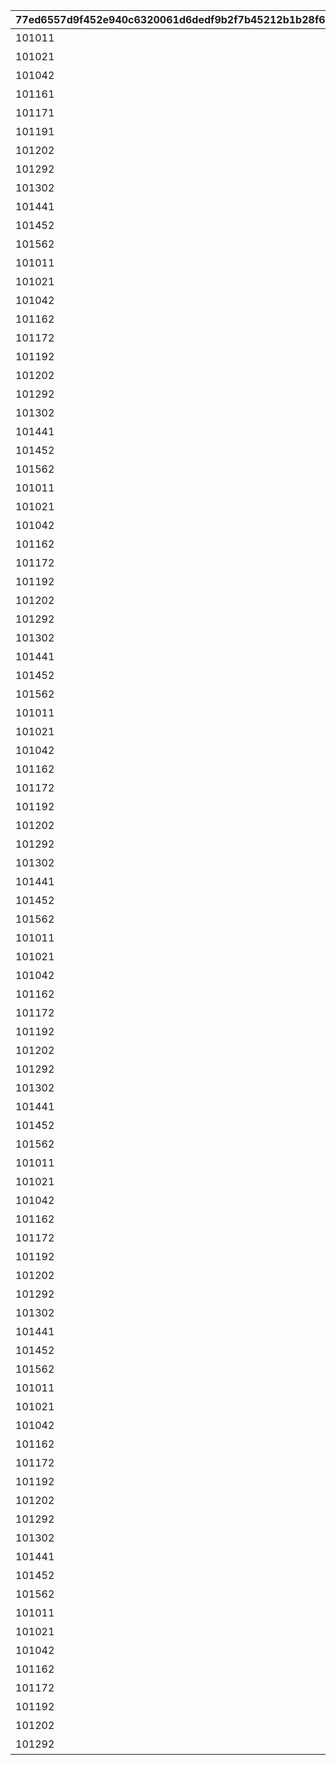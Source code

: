 |77ed6557d9f452e940c6320061d6dedf9b2f7b45212b1b28f6e74c7a9187811b|c70a10f14b1a1d1feca23a0baa3fb0399a825efddb1819594c292f15d898c133|ab845e3418a9d8063c24af62ffa5309aded9ea8039f4e3da5913156a568dcb43|86142b86cf0d14935d0a47d0c7820cff71e8894f78c261956a168ef15939737a|ddb10d749261c4567aef641c0541dfb04fccb24ff9a26dc48c2538dcd7c0a69f|d20b40dc75ed86f3bc066d2d3e2bf46f826cdc1c81d6d10b8491a19b7a9babd9|f54ccc116e5eb9fe8528f059316a14eb4b2f4c003c52684bb9859a0c863702f9|0cfe79209e4ea211c57d83453101eddfc64bc9c08c364bcf763829f7d723d270|98fbc6b6edf27b5b2705d285bc03a8da37e55d58bd419dfdaffb3bfb31470380|d4fe48ea6d097f1427d8394028d8fabf89fa842353d9688bde1e5f86f1fc565a|43751cf1b6d8876ee8a5edf25277411141e4f80f1f04c36920baecbda1a3db49|8b7108b223b90a223e537d592a26c5ea47aad65979ea65031dc15c4d07075fdb|996ad4a40f14e85de424b08617f033a342650d0e87aa0d73f4b40d41dd29bd5b|a77c356cb8ff70cf4d6b7fae4f9e12795a94f5a2febe2aee8d7a5ae03c568aa4|814488f0165cee73827f3436ca45f61f42625cfa053a5d9fc14333af2629be17|3e50f17f1289b597668a9356c72d4fa6f519f95b4ce07aea62386eaa6af34979|480e2112c0e9c915371a57b1791cbb35e2483acc8b4973d88db70ee71b0231a3|eac9f0235716386a5fc399ce7703114db01d5c1995696d6d6c5dd65128f6c734|06cada6580e5727da642b54ce8dffe1933b098edd79aa3f8fa6899fc9aeffd98|220630e307a389801cee766c7640afe2dfc3c2750fa972992e1c1ead02609c59|
| --- | --- | --- | --- | --- | --- | --- | --- | --- | --- | --- | --- | --- | --- | --- | --- | --- | --- | --- | --- |
|101011|101011|2018/04/05 17:00:00|クランバトル開始！キャラを育成して\nモンスターを討伐しよう！|2018/04/01|40004|0|2018/04/20 4:59:59|2018/04/20 4:59:59|1001|2018/04/01|0|1|2018/03/31 23:59:59|クランバトル開始！クランメンバーと協力して\nモンスターを討伐しよう！|25|2018/03/21 5:00:00|0|0|90|
|101021|101021|2018/05/02 17:00:00|クランバトル開始！キャラを育成して\nモンスターを討伐しよう！|2018/05/01|40004|0|2018/05/22 4:59:59|2018/05/22 4:59:59|1002|2018/05/01|0|1|2018/04/30 23:59:59|クランメンバーと協力して\n強力なモンスターを討伐しよう！|25|2018/04/20 5:00:00|0|0|90|
|101042|101042|2018/06/01 17:00:00|クランバトル開始！キャラを育成して\nモンスターを討伐しよう！|2018/06/01|40004|0|2018/06/21 4:59:59|2018/06/21 4:59:59|1003|2018/06/01|0|1|2018/05/31 23:59:59|クランメンバーと協力して\n強力なモンスターを討伐しよう！|25|2018/05/22 5:00:00|0|0|90|
|101161|101161|2018/07/02 17:00:00|クランバトル開始！キャラを育成して\nモンスターを討伐しよう！|2018/07/01|40004|0|2018/07/21 4:59:59|2018/07/21 4:59:59|1004|2018/07/01|0|1|2018/06/30 23:59:59|クランメンバーと協力して\n強力なモンスターを討伐しよう！|25|2018/06/21 5:00:00|0|0|90|
|101171|101171|2018/08/01 17:00:00|クランバトル開始！キャラを育成して\nモンスターを討伐しよう！|2018/08/01|40004|0|2018/08/22 4:59:59|2018/08/22 4:59:59|1005|2018/08/01|0|1|2018/07/31 23:59:59|クランメンバーと協力して\n強力なモンスターを討伐しよう！|25|2018/07/21 5:00:00|0|0|90|
|101191|101191|2018/09/03 17:00:00|クランバトル開始！キャラを育成して\nモンスターを討伐しよう！|2018/09/01|40004|0|2018/09/21 4:59:59|2018/09/21 4:59:59|1006|2018/09/01|0|1|2018/08/31 23:59:59|クランメンバーと協力して\n強力なモンスターを討伐しよう！|25|2018/08/22 5:00:00|0|0|90|
|101202|101202|2018/10/01 17:00:00|クランバトル開始！キャラを育成して\nモンスターを討伐しよう！|2018/10/01|40004|0|2018/10/22 4:59:59|2018/10/22 4:59:59|1007|2018/10/01|0|1|2018/09/30 23:59:59|クランメンバーと協力して\n強力なモンスターを討伐しよう！|25|2018/09/21 5:00:00|0|0|90|
|101292|101292|2018/11/01 17:00:00|クランバトル開始！キャラを育成して\nモンスターを討伐しよう！|2018/11/01|40004|0|2018/11/22 4:59:59|2018/11/22 4:59:59|1008|2018/11/01|0|1|2018/10/31 23:59:59|クランメンバーと協力して\n強力なモンスターを討伐しよう！|25|2018/10/22 5:00:00|0|0|90|
|101302|101302|2018/12/03 18:00:00|クランバトル開始！キャラを育成して\nモンスターを討伐しよう！|2018/12/01|40004|0|2018/12/22 4:59:59|2018/12/22 4:59:59|1009|2018/12/01|0|1|2018/11/30 23:59:59|クランメンバーと協力して\n強力なモンスターを討伐しよう！|25|2018/11/22 5:00:00|0|0|90|
|101441|101441|2018/12/31 15:00:00|クランバトル開始！キャラを育成して\nモンスターを討伐しよう！|2018/12/31|40004|0|2019/01/23 4:59:59|2019/01/23 4:59:59|1010|2018/12/31|0|1|2018/12/30 23:59:59|クランメンバーと協力して\n強力なモンスターを討伐しよう！|25|2018/12/22 5:00:00|0|0|90|
|101452|101452|2019/01/31 15:00:00|クランバトル開始！キャラを育成して\nモンスターを討伐しよう！|2019/01/31|40004|0|2019/02/20 4:59:59|2019/02/20 4:59:59|1011|2019/01/31|0|1|2019/01/30 23:59:59|クランメンバーと協力して\n強力なモンスターを討伐しよう！|25|2019/01/23 5:00:00|0|0|90|
|101562|101562|2019/02/28 15:00:00|クランバトル開始！キャラを育成して\nモンスターを討伐しよう！|2019/02/28|40004|0|2019/03/23 4:59:59|2019/03/23 4:59:59|1012|2019/02/28|0|1|2019/02/27 23:59:59|クランメンバーと協力して\n強力なモンスターを討伐しよう！|25|2019/02/20 5:00:00|0|0|90|
|101011|101011|2019/03/31 15:00:00|クランバトル開始！キャラを育成して\nモンスターを討伐しよう！|2019/03/31|40004|0|2019/04/22 4:59:59|2019/04/22 4:59:59|1013|2019/03/31|0|1|2019/03/30 23:59:59|クランメンバーと協力して\n強力なモンスターを討伐しよう！|25|2019/03/23 5:00:00|0|0|90|
|101021|101021|2019/04/30 15:00:00|クランバトル開始！キャラを育成して\nモンスターを討伐しよう！|2019/04/30|40004|0|2019/05/23 4:59:59|2019/05/23 4:59:59|1014|2019/04/30|0|1|2019/04/29 23:59:59|クランメンバーと協力して\n強力なモンスターを討伐しよう！|25|2019/04/22 5:00:00|0|0|90|
|101042|101042|2019/05/31 15:00:00|クランバトル開始！キャラを育成して\nモンスターを討伐しよう！|2019/05/31|40004|0|2019/06/22 4:59:59|2019/06/22 4:59:59|1015|2019/05/31|0|1|2019/05/30 23:59:59|クランメンバーと協力して\n強力なモンスターを討伐しよう！|25|2019/05/23 5:00:00|0|0|90|
|101162|101162|2019/06/30 15:00:00|クランバトル開始！キャラを育成して\nモンスターを討伐しよう！|2019/06/30|40004|0|2019/07/23 4:59:59|2019/07/23 4:59:59|1016|2019/06/30|0|1|2019/06/29 23:59:59|クランメンバーと協力して\n強力なモンスターを討伐しよう！|25|2019/06/22 5:00:00|0|0|90|
|101172|101172|2019/07/31 15:00:00|クランバトル開始！キャラを育成して\nモンスターを討伐しよう！|2019/07/31|40004|0|2019/08/23 4:59:59|2019/08/23 4:59:59|1017|2019/07/31|0|1|2019/07/30 23:59:59|クランメンバーと協力して\n強力なモンスターを討伐しよう！|25|2019/07/23 5:00:00|0|0|90|
|101192|101192|2019/08/31 15:00:00|クランバトル開始！キャラを育成して\nモンスターを討伐しよう！|2019/08/31|40004|0|2019/09/23 4:59:59|2019/09/23 4:59:59|1018|2019/08/31|0|1|2019/08/30 23:59:59|クランメンバーと協力して\n強力なモンスターを討伐しよう！|25|2019/08/23 5:00:00|0|0|90|
|101202|101202|2019/09/30 15:00:00|クランバトル開始！キャラを育成して\nモンスターを討伐しよう！|2019/09/30|40004|0|2019/10/25 4:59:59|2019/10/25 4:59:59|1019|2019/09/30|0|1|2019/09/29 23:59:59|クランメンバーと協力して\n強力なモンスターを討伐しよう！|25|2019/09/23 5:00:00|0|0|90|
|101292|101292|2019/10/31 15:00:00|クランバトル開始！キャラを育成して\nモンスターを討伐しよう！|2019/10/31|40004|0|2019/11/24 4:59:59|2019/11/24 4:59:59|1020|2019/10/31|0|1|2019/10/30 23:59:59|クランメンバーと協力して\n強力なモンスターを討伐しよう！|25|2019/10/25 5:00:00|0|0|90|
|101302|101302|2019/11/30 15:00:00|クランバトル開始！キャラを育成して\nモンスターを討伐しよう！|2019/11/30|40004|0|2019/12/25 4:59:59|2019/12/25 4:59:59|1021|2019/11/30|0|1|2019/11/29 23:59:59|クランメンバーと協力して\n強力なモンスターを討伐しよう！|25|2019/11/24 5:00:00|0|0|90|
|101441|101441|2019/12/31 15:00:00|クランバトル開始！キャラを育成して\nモンスターを討伐しよう！|2019/12/31|40004|0|2020/01/25 4:59:59|2020/01/25 4:59:59|1022|2019/12/31|0|1|2019/12/30 23:59:59|クランメンバーと協力して\n強力なモンスターを討伐しよう！|25|2019/12/25 5:00:00|0|0|90|
|101452|101452|2020/01/31 15:00:00|クランバトル開始！キャラを育成して\nモンスターを討伐しよう！|2020/01/31|40004|0|2020/02/23 4:59:59|2020/02/23 4:59:59|1023|2020/01/31|0|1|2020/01/30 23:59:59|クランメンバーと協力して\n強力なモンスターを討伐しよう！|25|2020/01/25 5:00:00|0|0|90|
|101562|101562|2020/02/29 15:00:00|クランバトル開始！キャラを育成して\nモンスターを討伐しよう！|2020/02/29|40004|0|2020/03/25 4:59:59|2020/03/25 4:59:59|1024|2020/02/29|0|1|2020/02/28 23:59:59|クランメンバーと協力して\n強力なモンスターを討伐しよう！|25|2020/02/23 5:00:00|0|0|90|
|101011|101011|2020/03/31 15:00:00|クランバトル開始！キャラを育成して\nモンスターを討伐しよう！|2020/03/31|40004|0|2020/04/25 4:59:59|2020/04/25 4:59:59|1025|2020/03/31|0|1|2020/03/30 23:59:59|クランメンバーと協力して\n強力なモンスターを討伐しよう！|25|2020/03/25 5:00:00|0|0|90|
|101021|101021|2020/04/30 15:00:00|クランバトル開始！キャラを育成して\nモンスターを討伐しよう！|2020/04/30|40004|0|2020/05/26 4:59:59|2020/05/26 4:59:59|1026|2020/04/30|0|1|2020/04/29 23:59:59|クランメンバーと協力して\n強力なモンスターを討伐しよう！|25|2020/04/25 5:00:00|0|0|90|
|101042|101042|2020/05/31 15:00:00|クランバトル開始！キャラを育成して\nモンスターを討伐しよう！|2020/05/31|40004|0|2020/06/25 4:59:59|2020/06/25 4:59:59|1027|2020/05/31|0|1|2020/05/30 23:59:59|クランメンバーと協力して\n強力なモンスターを討伐しよう！|25|2020/05/26 5:00:00|0|0|90|
|101162|101162|2020/06/30 15:00:00|クランバトル開始！キャラを育成して\nモンスターを討伐しよう！|2020/06/30|40004|0|2020/07/26 4:59:59|2020/07/26 4:59:59|1028|2020/06/30|0|1|2020/06/29 23:59:59|クランメンバーと協力して\n強力なモンスターを討伐しよう！|25|2020/06/25 5:00:00|0|0|90|
|101172|101172|2020/07/31 15:00:00|クランバトル開始！キャラを育成して\nモンスターを討伐しよう！|2020/07/31|40004|0|2020/08/26 4:59:59|2020/08/26 4:59:59|1029|2020/07/31|0|1|2020/07/30 23:59:59|クランメンバーと協力して\n強力なモンスターを討伐しよう！|25|2020/07/26 5:00:00|0|0|90|
|101192|101192|2020/08/31 15:00:00|クランバトル開始！キャラを育成して\nモンスターを討伐しよう！|2020/08/31|40004|0|2020/09/25 4:59:59|2020/09/25 4:59:59|1030|2020/08/31|0|1|2020/08/30 23:59:59|クランメンバーと協力して\n強力なモンスターを討伐しよう！|25|2020/08/26 5:00:00|0|0|90|
|101202|101202|2020/09/30 15:00:00|クランバトル開始！キャラを育成して\nモンスターを討伐しよう！|2020/09/30|40004|0|2020/10/26 4:59:59|2020/10/26 4:59:59|1031|2020/09/30|0|1|2020/09/29 23:59:59|クランメンバーと協力して\n強力なモンスターを討伐しよう！|25|2020/09/25 5:00:00|0|0|90|
|101292|101292|2020/10/31 15:00:00|クランバトル開始！キャラを育成して\nモンスターを討伐しよう！|2020/10/31|40004|0|2020/11/25 4:59:59|2020/11/25 4:59:59|1032|2020/10/31|0|1|2020/10/30 23:59:59|クランメンバーと協力して\n強力なモンスターを討伐しよう！|25|2020/10/26 5:00:00|0|0|90|
|101302|101302|2020/11/30 15:00:00|クランバトル開始！キャラを育成して\nモンスターを討伐しよう！|2020/11/30|40004|0|2020/12/26 4:59:59|2020/12/26 4:59:59|1033|2020/11/30|0|1|2020/11/29 23:59:59|クランメンバーと協力して\n強力なモンスターを討伐しよう！|25|2020/11/25 5:00:00|0|0|90|
|101441|101441|2020/12/31 15:00:00|クランバトル開始！キャラを育成して\nモンスターを討伐しよう！|2020/12/31|40004|0|2021/01/26 4:59:59|2021/01/26 4:59:59|1034|2020/12/31|0|1|2020/12/30 23:59:59|クランメンバーと協力して\n強力なモンスターを討伐しよう！|25|2020/12/26 5:00:00|0|0|90|
|101452|101452|2021/01/31 15:00:00|クランバトル開始！キャラを育成して\nモンスターを討伐しよう！|2021/01/31|40004|0|2021/02/23 4:59:59|2021/02/23 4:59:59|1035|2021/01/31|0|1|2021/01/30 23:59:59|クランメンバーと協力して\n強力なモンスターを討伐しよう！|25|2021/01/26 5:00:00|0|0|90|
|101562|101562|2021/02/28 15:00:00|クランバトル開始！キャラを育成して\nモンスターを討伐しよう！|2021/02/28|40004|0|2021/03/26 4:59:59|2021/03/26 4:59:59|1036|2021/02/28|0|1|2021/02/27 23:59:59|クランメンバーと協力して\n強力なモンスターを討伐しよう！|25|2021/02/23 5:00:00|0|0|90|
|101011|101011|2021/03/31 15:00:00|クランバトル開始！キャラを育成して\nモンスターを討伐しよう！|2021/03/31|40004|0|2021/04/25 4:59:59|2021/04/25 4:59:59|1037|2021/03/31|0|1|2021/03/30 23:59:59|クランメンバーと協力して\n強力なモンスターを討伐しよう！|25|2021/03/26 5:00:00|0|0|90|
|101021|101021|2021/04/30 15:00:00|クランバトル開始！キャラを育成して\nモンスターを討伐しよう！|2021/04/30|40004|0|2021/05/26 4:59:59|2021/05/26 4:59:59|1038|2021/04/30|0|1|2021/04/29 23:59:59|クランメンバーと協力して\n強力なモンスターを討伐しよう！|25|2021/04/25 5:00:00|0|0|90|
|101042|101042|2021/05/31 15:00:00|クランバトル開始！キャラを育成して\nモンスターを討伐しよう！|2021/05/31|40004|0|2021/06/25 4:59:59|2021/06/25 4:59:59|1039|2021/05/31|0|1|2021/05/30 23:59:59|クランメンバーと協力して\n強力なモンスターを討伐しよう！|25|2021/05/26 5:00:00|0|0|90|
|101162|101162|2021/06/30 15:00:00|クランバトル開始！キャラを育成して\nモンスターを討伐しよう！|2021/06/30|40004|0|2021/07/26 4:59:59|2021/07/26 4:59:59|1040|2021/06/30|0|1|2021/06/29 23:59:59|クランメンバーと協力して\n強力なモンスターを討伐しよう！|25|2021/06/25 5:00:00|0|0|90|
|101172|101172|2021/07/31 15:00:00|クランバトル開始！キャラを育成して\nモンスターを討伐しよう！|2021/07/31|40004|0|2021/08/26 4:59:59|2021/08/26 4:59:59|1041|2021/07/31|0|1|2021/07/30 23:59:59|クランメンバーと協力して\n強力なモンスターを討伐しよう！|25|2021/07/26 5:00:00|0|0|90|
|101192|101192|2021/08/31 15:00:00|クランバトル開始！キャラを育成して\nモンスターを討伐しよう！|2021/08/31|40004|0|2021/09/25 4:59:59|2021/09/25 4:59:59|1042|2021/08/31|0|1|2021/08/30 23:59:59|クランメンバーと協力して\n強力なモンスターを討伐しよう！|25|2021/08/26 5:00:00|0|0|90|
|101202|101202|2021/09/30 15:00:00|クランバトル開始！キャラを育成して\nモンスターを討伐しよう！|2021/09/30|40004|0|2021/10/26 4:59:59|2021/10/26 4:59:59|1043|2021/09/30|0|1|2021/09/29 23:59:59|クランメンバーと協力して\n強力なモンスターを討伐しよう！|25|2021/09/25 5:00:00|0|0|90|
|101292|101292|2021/10/31 15:00:00|クランバトル開始！キャラを育成して\nモンスターを討伐しよう！|2021/10/31|40004|0|2021/11/25 4:59:59|2021/11/25 4:59:59|1044|2021/10/31|0|1|2021/10/30 23:59:59|クランメンバーと協力して\n強力なモンスターを討伐しよう！|25|2021/10/26 5:00:00|0|0|90|
|101302|101302|2021/11/30 15:00:00|クランバトル開始！キャラを育成して\nモンスターを討伐しよう！|2021/11/30|40004|0|2021/12/26 4:59:59|2021/12/26 4:59:59|1045|2021/11/30|0|1|2021/11/29 23:59:59|クランメンバーと協力して\n強力なモンスターを討伐しよう！|25|2021/11/25 5:00:00|0|0|90|
|101441|101441|2021/12/31 15:00:00|クランバトル開始！キャラを育成して\nモンスターを討伐しよう！|2021/12/31|40004|0|2022/01/26 4:59:59|2022/01/26 4:59:59|1046|2021/12/31|0|1|2021/12/30 23:59:59|クランメンバーと協力して\n強力なモンスターを討伐しよう！|25|2021/12/26 5:00:00|0|0|90|
|101452|101452|2022/01/31 15:00:00|クランバトル開始！キャラを育成して\nモンスターを討伐しよう！|2022/01/31|40004|0|2022/02/23 4:59:59|2022/02/23 4:59:59|1047|2022/01/31|0|1|2022/01/30 23:59:59|クランメンバーと協力して\n強力なモンスターを討伐しよう！|25|2022/01/26 5:00:00|0|0|90|
|101562|101562|2022/02/28 15:00:00|クランバトル開始！キャラを育成して\nモンスターを討伐しよう！|2022/02/28|40004|0|2022/03/26 4:59:59|2022/03/26 4:59:59|1048|2022/02/28|0|1|2022/02/27 23:59:59|クランメンバーと協力して\n強力なモンスターを討伐しよう！|25|2022/02/23 5:00:00|0|0|90|
|101011|101011|2022/03/31 15:00:00|クランバトル開始！キャラを育成して\nモンスターを討伐しよう！|2022/03/31|40004|0|2022/04/25 4:59:59|2022/04/25 4:59:59|1049|2022/03/31|0|1|2022/03/30 23:59:59|クランメンバーと協力して\n強力なモンスターを討伐しよう！|25|2022/03/26 5:00:00|0|0|90|
|101021|101021|2022/04/30 15:00:00|クランバトル開始！キャラを育成して\nモンスターを討伐しよう！|2022/04/30|40004|0|2022/05/26 4:59:59|2022/05/26 4:59:59|1050|2022/04/30|0|1|2022/04/29 23:59:59|クランメンバーと協力して\n強力なモンスターを討伐しよう！|25|2022/04/25 5:00:00|0|0|90|
|101042|101042|2022/05/31 15:00:00|クランバトル開始！キャラを育成して\nモンスターを討伐しよう！|2022/05/31|40004|0|2022/06/25 4:59:59|2022/06/25 4:59:59|1051|2022/05/31|0|1|2022/05/30 23:59:59|クランメンバーと協力して\n強力なモンスターを討伐しよう！|25|2022/05/26 5:00:00|0|0|90|
|101162|101162|2022/06/30 15:00:00|クランバトル開始！キャラを育成して\nモンスターを討伐しよう！|2022/06/30|40004|0|2022/07/26 4:59:59|2022/07/26 4:59:59|1052|2022/06/30|0|1|2022/06/29 23:59:59|クランメンバーと協力して\n強力なモンスターを討伐しよう！|25|2022/06/25 5:00:00|0|0|90|
|101172|101172|2022/07/31 15:00:00|クランバトル開始！キャラを育成して\nモンスターを討伐しよう！|2022/07/31|40004|0|2022/08/26 4:59:59|2022/08/26 4:59:59|1053|2022/07/31|0|1|2022/07/30 23:59:59|クランメンバーと協力して\n強力なモンスターを討伐しよう！|25|2022/07/26 5:00:00|0|0|90|
|101192|101192|2022/08/31 15:00:00|クランバトル開始！キャラを育成して\nモンスターを討伐しよう！|2022/08/31|40004|0|2022/09/25 4:59:59|2022/09/25 4:59:59|1054|2022/08/31|0|1|2022/08/30 23:59:59|クランメンバーと協力して\n強力なモンスターを討伐しよう！|25|2022/08/26 5:00:00|0|0|90|
|101202|101202|2022/09/30 15:00:00|クランバトル開始！キャラを育成して\nモンスターを討伐しよう！|2022/09/30|40004|0|2022/10/26 4:59:59|2022/10/26 4:59:59|1055|2022/09/30|0|1|2022/09/29 23:59:59|クランメンバーと協力して\n強力なモンスターを討伐しよう！|25|2022/09/25 5:00:00|0|0|90|
|101292|101292|2022/10/31 15:00:00|クランバトル開始！キャラを育成して\nモンスターを討伐しよう！|2022/10/31|40004|0|2022/11/25 4:59:59|2022/11/25 4:59:59|1056|2022/10/31|0|1|2022/10/30 23:59:59|クランメンバーと協力して\n強力なモンスターを討伐しよう！|25|2022/10/26 5:00:00|0|0|90|
|101302|101302|2022/11/30 15:00:00|クランバトル開始！キャラを育成して\nモンスターを討伐しよう！|2022/11/30|40004|0|2022/12/26 4:59:59|2022/12/26 4:59:59|1057|2022/11/30|0|1|2022/11/29 23:59:59|クランメンバーと協力して\n強力なモンスターを討伐しよう！|25|2022/11/25 5:00:00|0|0|90|
|101441|101441|2022/12/31 15:00:00|クランバトル開始！キャラを育成して\nモンスターを討伐しよう！|2022/12/31|40004|0|2023/01/26 4:59:59|2023/01/26 4:59:59|1058|2022/12/31|0|1|2022/12/30 23:59:59|クランメンバーと協力して\n強力なモンスターを討伐しよう！|25|2022/12/26 5:00:00|0|0|90|
|101452|101452|2023/01/31 15:00:00|クランバトル開始！キャラを育成して\nモンスターを討伐しよう！|2023/01/31|40004|0|2023/02/23 4:59:59|2023/02/23 4:59:59|1059|2023/01/31|0|1|2023/01/30 23:59:59|クランメンバーと協力して\n強力なモンスターを討伐しよう！|25|2023/01/26 5:00:00|0|0|90|
|101562|101562|2023/02/28 15:00:00|クランバトル開始！キャラを育成して\nモンスターを討伐しよう！|2023/02/28|40004|0|2023/03/26 4:59:59|2023/03/26 4:59:59|1060|2023/02/28|0|1|2023/02/27 23:59:59|クランメンバーと協力して\n強力なモンスターを討伐しよう！|25|2023/02/23 5:00:00|0|0|90|
|101011|101011|2023/03/31 15:00:00|クランバトル開始！キャラを育成して\nモンスターを討伐しよう！|2023/03/31|40004|0|2023/04/26 4:59:59|2023/04/26 4:59:59|1061|2023/03/31|0|1|2023/03/30 23:59:59|クランメンバーと協力して\n強力なモンスターを討伐しよう！|25|2023/03/26 5:00:00|0|0|90|
|101021|101021|2023/04/30 15:00:00|クランバトル開始！キャラを育成して\nモンスターを討伐しよう！|2023/04/30|40004|0|2023/05/26 4:59:59|2023/05/26 4:59:59|1063|2023/04/30|0|1|2023/04/29 23:59:59|クランメンバーと協力して\n強力なモンスターを討伐しよう！|25|2023/04/26 5:00:00|0|0|90|
|101042|101042|2023/05/31 15:00:00|クランバトル開始！キャラを育成して\nモンスターを討伐しよう！|2023/05/31|40004|0|2023/06/25 4:59:59|2023/06/25 4:59:59|1064|2023/05/31|0|1|2023/05/30 23:59:59|クランメンバーと協力して\n強力なモンスターを討伐しよう！|25|2023/05/26 5:00:00|0|0|90|
|101162|101162|2023/06/30 15:00:00|クランバトル開始！キャラを育成して\nモンスターを討伐しよう！|2023/06/30|40004|0|2023/07/26 4:59:59|2023/07/26 4:59:59|1065|2023/06/30|0|1|2023/06/29 23:59:59|クランメンバーと協力して\n強力なモンスターを討伐しよう！|25|2023/06/25 5:00:00|0|0|90|
|101172|101172|2023/07/31 15:00:00|クランバトル開始！キャラを育成して\nモンスターを討伐しよう！|2023/07/31|40004|0|2023/08/26 4:59:59|2023/08/26 4:59:59|1066|2023/07/31|0|1|2023/07/30 23:59:59|クランメンバーと協力して\n強力なモンスターを討伐しよう！|25|2023/07/26 5:00:00|0|0|90|
|101192|101192|2023/08/31 15:00:00|クランバトル開始！キャラを育成して\nモンスターを討伐しよう！|2023/08/31|40004|0|2023/09/25 4:59:59|2023/09/25 4:59:59|1067|2023/08/31|0|1|2023/08/30 23:59:59|クランメンバーと協力して\n強力なモンスターを討伐しよう！|25|2023/08/26 5:00:00|0|0|90|
|101202|101202|2023/09/30 15:00:00|クランバトル開始！キャラを育成して\nモンスターを討伐しよう！|2023/09/30|40004|0|2023/10/26 4:59:59|2023/10/26 4:59:59|1068|2023/09/30|0|1|2023/09/29 23:59:59|クランメンバーと協力して\n強力なモンスターを討伐しよう！|25|2023/09/25 5:00:00|0|0|90|
|101292|101292|2023/10/31 15:00:00|クランバトル開始！キャラを育成して\nモンスターを討伐しよう！|2023/10/31|40004|0|2023/11/25 4:59:59|2023/11/25 4:59:59|1069|2023/10/31|0|1|2023/10/30 23:59:59|クランメンバーと協力して\n強力なモンスターを討伐しよう！|25|2023/10/26 5:00:00|0|0|90|
|101302|101302|2023/11/30 15:00:00|クランバトル開始！キャラを育成して\nモンスターを討伐しよう！|2023/11/30|40004|0|2023/12/26 4:59:59|2023/12/26 4:59:59|1070|2023/11/30|0|1|2023/11/29 23:59:59|クランメンバーと協力して\n強力なモンスターを討伐しよう！|25|2023/11/25 5:00:00|0|0|90|
|101441|101441|2023/12/31 15:00:00|クランバトル開始！キャラを育成して\nモンスターを討伐しよう！|2023/12/31|40004|0|2024/01/26 4:59:59|2024/01/26 4:59:59|1071|2023/12/31|0|1|2023/12/30 23:59:59|クランメンバーと協力して\n強力なモンスターを討伐しよう！|25|2023/12/26 5:00:00|0|0|90|
|101452|101452|2024/01/31 15:00:00|クランバトル開始！キャラを育成して\nモンスターを討伐しよう！|2024/01/31|40004|0|2024/02/24 4:59:59|2024/02/24 4:59:59|1072|2024/01/31|0|1|2024/01/30 23:59:59|クランメンバーと協力して\n強力なモンスターを討伐しよう！|25|2024/01/26 5:00:00|0|0|90|
|101562|101562|2024/02/29 15:00:00|クランバトル開始！キャラを育成して\nモンスターを討伐しよう！|2024/02/29|40004|0|2024/03/26 4:59:59|2024/03/26 4:59:59|1073|2024/02/29|0|1|2024/02/28 23:59:59|クランメンバーと協力して\n強力なモンスターを討伐しよう！|25|2024/02/24 5:00:00|0|0|90|
|101011|101011|2024/03/31 15:00:00|クランバトル開始！キャラを育成して\nモンスターを討伐しよう！|2024/03/31|40004|0|2024/04/25 4:59:59|2024/04/25 4:59:59|1074|2024/03/31|0|1|2024/03/30 23:59:59|クランメンバーと協力して\n強力なモンスターを討伐しよう！|25|2024/03/26 5:00:00|0|0|90|
|101021|101021|2024/04/30 15:00:00|クランバトル開始！キャラを育成して\nモンスターを討伐しよう！|2024/04/30|40004|0|2024/05/26 4:59:59|2024/05/26 4:59:59|1075|2024/04/30|0|1|2024/04/29 23:59:59|クランメンバーと協力して\n強力なモンスターを討伐しよう！|25|2024/04/25 5:00:00|0|0|90|
|101042|101042|2024/05/31 15:00:00|クランバトル開始！キャラを育成して\nモンスターを討伐しよう！|2024/05/31|40004|0|2024/06/25 4:59:59|2024/06/25 4:59:59|1076|2024/05/31|0|1|2024/05/30 23:59:59|クランメンバーと協力して\n強力なモンスターを討伐しよう！|25|2024/05/26 5:00:00|0|0|90|
|101162|101162|2024/06/30 15:00:00|クランバトル開始！キャラを育成して\nモンスターを討伐しよう！|2024/06/30|40004|0|2024/07/26 4:59:59|2024/07/26 4:59:59|1077|2024/06/30|0|1|2024/06/29 23:59:59|クランメンバーと協力して\n強力なモンスターを討伐しよう！|25|2024/06/25 5:00:00|0|0|90|
|101172|101172|2024/07/31 15:00:00|クランバトル開始！キャラを育成して\nモンスターを討伐しよう！|2024/07/31|40004|0|2024/08/26 4:59:59|2024/08/26 4:59:59|1078|2024/07/31|0|1|2024/07/30 23:59:59|クランメンバーと協力して\n強力なモンスターを討伐しよう！|25|2024/07/26 5:00:00|0|0|90|
|101192|101192|2024/08/31 15:00:00|クランバトル開始！キャラを育成して\nモンスターを討伐しよう！|2024/08/31|40004|0|2024/09/25 4:59:59|2024/09/25 4:59:59|1079|2024/08/31|0|1|2024/08/30 23:59:59|クランメンバーと協力して\n強力なモンスターを討伐しよう！|25|2024/08/26 5:00:00|0|0|90|
|101202|101202|2024/09/30 15:00:00|クランバトル開始！キャラを育成して\nモンスターを討伐しよう！|2024/09/30|40004|0|2024/10/26 4:59:59|2024/10/26 4:59:59|1080|2024/09/30|0|1|2024/09/29 23:59:59|クランメンバーと協力して\n強力なモンスターを討伐しよう！|25|2024/09/25 5:00:00|0|0|90|
|101292|101292|2024/10/31 15:00:00|クランバトル開始！キャラを育成して\nモンスターを討伐しよう！|2024/10/31|40004|0|2024/11/25 4:59:59|2024/11/25 4:59:59|1081|2024/10/31|0|1|2024/10/30 23:59:59|クランメンバーと協力して\n強力なモンスターを討伐しよう！|25|2024/10/26 5:00:00|0|0|90|
|101302|101302|2024/11/30 15:00:00|クランバトル開始！キャラを育成して\nモンスターを討伐しよう！|2024/11/30|40004|0|2024/12/26 4:59:59|2024/12/26 4:59:59|1082|2024/11/30|0|1|2024/11/29 23:59:59|クランメンバーと協力して\n強力なモンスターを討伐しよう！|25|2024/11/25 5:00:00|0|0|90|
|101441|101441|2024/12/31 15:00:00|クランバトル開始！キャラを育成して\nモンスターを討伐しよう！|2024/12/31|40004|0|2025/01/26 4:59:59|2025/01/26 4:59:59|1083|2024/12/31|0|1|2024/12/30 23:59:59|クランメンバーと協力して\n強力なモンスターを討伐しよう！|25|2024/12/26 5:00:00|0|0|90|
|101452|101452|2025/01/31 15:00:00|クランバトル開始！キャラを育成して\nモンスターを討伐しよう！|2025/01/31|40004|0|2025/02/23 4:59:59|2025/02/23 4:59:59|1084|2025/01/31|0|1|2025/01/30 23:59:59|クランメンバーと協力して\n強力なモンスターを討伐しよう！|25|2025/01/26 5:00:00|0|0|90|
|101562|101562|2025/02/28 15:00:00|クランバトル開始！キャラを育成して\nモンスターを討伐しよう！|2025/02/28|40004|0|2025/03/26 4:59:59|2025/03/26 4:59:59|1085|2025/02/28|0|1|2025/02/27 23:59:59|クランメンバーと協力して\n強力なモンスターを討伐しよう！|25|2025/02/23 5:00:00|0|0|90|
|101011|101011|2025/03/31 15:00:00|クランバトル開始！キャラを育成して\nモンスターを討伐しよう！|2025/03/31|40004|0|2025/04/25 4:59:59|2025/04/25 4:59:59|1086|2025/03/31|0|1|2025/03/30 23:59:59|クランメンバーと協力して\n強力なモンスターを討伐しよう！|25|2025/03/26 5:00:00|0|0|90|
|101021|101021|2025/04/30 15:00:00|クランバトル開始！キャラを育成して\nモンスターを討伐しよう！|2025/04/30|40004|0|2025/05/26 4:59:59|2025/05/26 4:59:59|1087|2025/04/30|0|1|2025/04/29 23:59:59|クランメンバーと協力して\n強力なモンスターを討伐しよう！|25|2025/04/25 5:00:00|0|0|90|
|101042|101042|2025/05/31 15:00:00|クランバトル開始！キャラを育成して\nモンスターを討伐しよう！|2025/05/31|40004|0|2025/06/25 4:59:59|2025/06/25 4:59:59|1088|2025/05/31|0|1|2025/05/30 23:59:59|クランメンバーと協力して\n強力なモンスターを討伐しよう！|25|2025/05/26 5:00:00|0|0|90|
|101162|101162|2025/06/30 15:00:00|クランバトル開始！キャラを育成して\nモンスターを討伐しよう！|2025/06/30|40004|0|2025/07/26 4:59:59|2025/07/26 4:59:59|1089|2025/06/30|0|1|2025/06/29 23:59:59|クランメンバーと協力して\n強力なモンスターを討伐しよう！|25|2025/06/25 5:00:00|0|0|90|
|101172|101172|2025/07/31 15:00:00|クランバトル開始！キャラを育成して\nモンスターを討伐しよう！|2025/07/31|40004|0|2025/08/26 4:59:59|2025/08/26 4:59:59|1090|2025/07/31|0|1|2025/07/30 23:59:59|クランメンバーと協力して\n強力なモンスターを討伐しよう！|25|2025/07/26 5:00:00|0|0|90|
|101192|101192|2025/08/31 15:00:00|クランバトル開始！キャラを育成して\nモンスターを討伐しよう！|2025/08/31|40004|0|2025/09/25 4:59:59|2025/09/25 4:59:59|1091|2025/08/31|0|1|2025/08/30 23:59:59|クランメンバーと協力して\n強力なモンスターを討伐しよう！|25|2025/08/26 5:00:00|0|0|90|
|101202|101202|2025/09/30 15:00:00|クランバトル開始！キャラを育成して\nモンスターを討伐しよう！|2025/09/30|40004|0|2025/10/26 4:59:59|2025/10/26 4:59:59|1092|2025/09/30|0|1|2025/09/29 23:59:59|クランメンバーと協力して\n強力なモンスターを討伐しよう！|25|2025/09/25 5:00:00|0|0|90|
|101292|101292|2025/10/31 15:00:00|クランバトル開始！キャラを育成して\nモンスターを討伐しよう！|2025/10/31|40004|0|2025/11/25 4:59:59|2025/11/25 4:59:59|1093|2025/10/31|0|1|2025/10/30 23:59:59|クランメンバーと協力して\n強力なモンスターを討伐しよう！|25|2025/10/26 5:00:00|0|0|90|